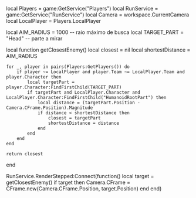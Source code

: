 local Players = game:GetService("Players")
local RunService = game:GetService("RunService")
local Camera = workspace.CurrentCamera
local LocalPlayer = Players.LocalPlayer

local AIM_RADIUS = 1000 -- raio máximo de busca
local TARGET_PART = "Head" -- parte a mirar

local function getClosestEnemy()
    local closest = nil
    local shortestDistance = AIM_RADIUS

    for _, player in pairs(Players:GetPlayers()) do
        if player ~= LocalPlayer and player.Team ~= LocalPlayer.Team and player.Character then
            local targetPart = player.Character:FindFirstChild(TARGET_PART)
            if targetPart and LocalPlayer.Character and LocalPlayer.Character:FindFirstChild("HumanoidRootPart") then
                local distance = (targetPart.Position - Camera.CFrame.Position).Magnitude
                if distance < shortestDistance then
                    closest = targetPart
                    shortestDistance = distance
                end
            end
        end
    end

    return closest
end

RunService.RenderStepped:Connect(function()
    local target = getClosestEnemy()
    if target then
        Camera.CFrame = CFrame.new(Camera.CFrame.Position, target.Position)
    end
end)
